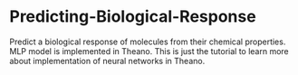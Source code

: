 # Predicting-Biological-Response
Predict a biological response of molecules from their chemical properties. MLP model is implemented in Theano. This is just the tutorial to learn more about implementation of neural networks in Theano.
